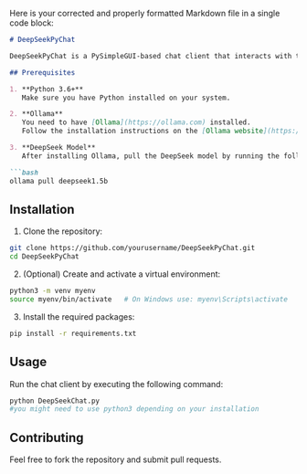 Here is your corrected and properly formatted Markdown file in a single code block:

```markdown
# DeepSeekPyChat

DeepSeekPyChat is a PySimpleGUI-based chat client that interacts with the Ollama LLM API.

## Prerequisites

1. **Python 3.6+**  
   Make sure you have Python installed on your system.

2. **Ollama**  
   You need to have [Ollama](https://ollama.com) installed.  
   Follow the installation instructions on the [Ollama website](https://ollama.com).

3. **DeepSeek Model**  
   After installing Ollama, pull the DeepSeek model by running the following command in your terminal:

```bash
ollama pull deepseek1.5b
```

## Installation

1. Clone the repository:

```bash
git clone https://github.com/yourusername/DeepSeekPyChat.git
cd DeepSeekPyChat
```

2. (Optional) Create and activate a virtual environment:

```bash
python3 -m venv myenv
source myenv/bin/activate   # On Windows use: myenv\Scripts\activate
```

3. Install the required packages:

```bash
pip install -r requirements.txt
```



## Usage

Run the chat client by executing the following command:

```bash
python DeepSeekChat.py
#you might need to use python3 depending on your installation
```


## Contributing

Feel free to fork the repository and submit pull requests.


